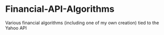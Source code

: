 # Financial-API-Algorithms
Various financial algorithms (including one of my own creation) tied to the Yahoo API
